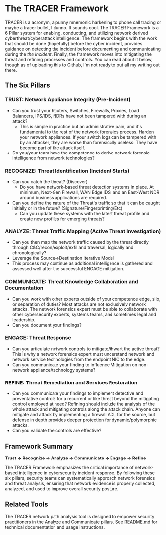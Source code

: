 # The TRACER Framework

TRACER is a acronym, a punny mnemonic harkening to phone call tracing or maybe a tracer bullet, I dunno. It sounds cool. The TRACER Framework is a 6 Pillar system for enabling, conducting, and utilizing network derived cyberthreat/cyberattack intelligence. The framework begins with the work that should be done (hopefully) before the cyber incident, provides guidance on detecting the incident before documenting and communicating during the _the incident_. Finally, the framework moves into mitigating the threat and refining processes and controls. You can read about it below, though as of uploading this to Github, I'm not ready to put all my writing out there.

## The Six Pillars

### TRUST: Network Appliance Integrity (Pre-Incident)
- Can you trust your Routers, Switches, Firewalls, Proxies, Load Balancers, IPS/IDS, NDRs have not been tampered with during an attack?
	- This is simple in practice but an administrative pain, and it's fundamental to the rest of the network forensics process. Harden your network appliances. If your switch logs can be tampered with by an attacker, they are worse than forensically useless: They have become part of the attack itself.
- Do you/your team have the competence to derive network forensic intelligence from network technologies?

### RECOGNIZE: Threat Identification (Incident Starts)
- Can you catch the threat? (Discover)
	- Do you have network-based threat detection systems in place. At minimum, Next-Gen Firewall, WAN Edge IDS, and an East-West NDR around business applications are required.
- Can you define the nature of the Threat's traffic so that it can be caught initially or in the future? (Signature/Fingerprinting/Etc)
	- Can you update these systems with the latest threat profile and create new profiles for emerging threats?

### ANALYZE: Threat Traffic Mapping (Active Threat Investigation)
- Can you then map the network traffic caused by the threat directly through C&C/recon/exploit/exfil and traversal, logically and chronologically?
- Leverage the Source->Destination Iterative Model
- This process may continue as additional intelligence is gathered and assessed well after the successful ENGAGE mitigation.

### COMMUNICATE: Threat Knowledge Collaboration and Documentation
- Can you work with other experts outside of your competence edge, silo, or separation of duties? Most attacks are not exclusively network attacks. The network forensics expert must be able to collaborate with other cybersecurity experts, systems teams, and sometimes legal and leadership.
- Can you document your findings?

### ENGAGE: Threat Response
- Can you articulate network controls to mitigate/thwart the active threat? This is why a network forensics expert must understand network and network service technologies from the endpoint NIC to the edge.
- Can you communicate your finding to influence Mitigation on non-network appliance/technology systems?

### REFINE: Threat Remediation and Services Restoration
- Can you communicate your findings to implement detective and preventative controls for a recurrent or like threat beyond the mitigating control employed at need? Refining should include the analysis of the whole attack and mitigating controls along the attack chain. Anyone can mitigate and attack by implementing a firewall ACL for the source, but defense in depth provides deeper protection for dynamic/polymorphic attacks.
- Can you validate the controls are effective?

## Framework Summary

**Trust → Recognize → Analyze → Communicate → Engage → Refine**

The TRACER Framework emphasizes the critical importance of network-based intelligence in cybersecurity incident response. By following these six pillars, security teams can systematically approach network forensics and threat analysis, ensuring that network evidence is properly collected, analyzed, and used to improve overall security posture.

## Related Tools

The TRACER network path analysis tool is designed to empower security practitioners in the Analyze and Communicate pillars. See [README.md](README.md) for technical documentation and usage instructions.